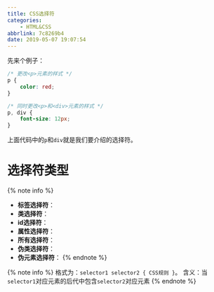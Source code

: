 ```yaml
---
title: CSS选择符
categories:
    - HTML&CSS
abbrlink: 7c8269b4
date: 2019-05-07 19:07:54
---
```


先来个例子：

```css
/* 更改<p>元素的样式 */
p {
    color: red;
}

/* 同时更改<p>和<div>元素的样式 */
p, div {
    font-size: 12px;
}
```

上面代码中的`p`和`div`就是我们要介绍的选择符。

# 选择符类型

{% note info %}
- **标签选择符**：
- **类选择符**：
- **id选择符**：
- **属性选择符**：
- **所有选择符**：
- **伪类选择符**：
- **伪元素选择符**：
{% endnote %}


{% note info %}
格式为：`selector1 selector2 { CSS规则 }`。
含义：当`selector1`对应元素的后代中包含`selector2`对应元素
{% endnote %}

